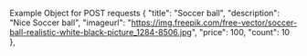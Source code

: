 Example Object for POST requests
{
    "title": "Soccer ball",
    "description": "Nice Soccer ball",
    "imageurl": "https://img.freepik.com/free-vector/soccer-ball-realistic-white-black-picture_1284-8506.jpg",
    "price": 100,
    "count": 10
},
